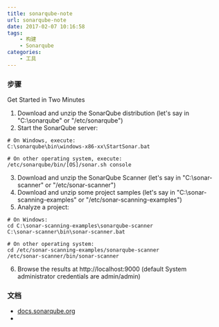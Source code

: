 ```yaml
---
title: sonarqube-note
url: sonarqube-note
date: 2017-02-07 10:16:58
tags:
    - 构建
    - Sonarqube
categories:
	- 工具
---
```


### 步骤

Get Started in Two Minutes
1. Download and unzip the SonarQube distribution (let's say in "C:\sonarqube" or "/etc/sonarqube")
2. Start the SonarQube server:
```
# On Windows, execute:
C:\sonarqube\bin\windows-x86-xx\StartSonar.bat
 
# On other operating system, execute:
/etc/sonarqube/bin/[OS]/sonar.sh console
```
3. Download and unzip the SonarQube Scanner (let's say in "C:\sonar-scanner" or "/etc/sonar-scanner")
4. Download and unzip some project samples (let's say in "C:\sonar-scanning-examples" or "/etc/sonar-scanning-examples")
5. Analyze a project:
```
# On Windows:
cd C:\sonar-scanning-examples\sonarqube-scanner
C:\sonar-scanner\bin\sonar-scanner.bat
 
# On other operating system:
cd /etc/sonar-scanning-examples/sonarqube-scanner
/etc/sonar-scanner/bin/sonar-scanner
```
6. Browse the results at http://localhost:9000 (default System administrator credentials are admin/admin)


### 文档
- [docs.sonarqube.org](https://docs.sonarqube.org/display/HOME/SonarQube+Platform)
- 
